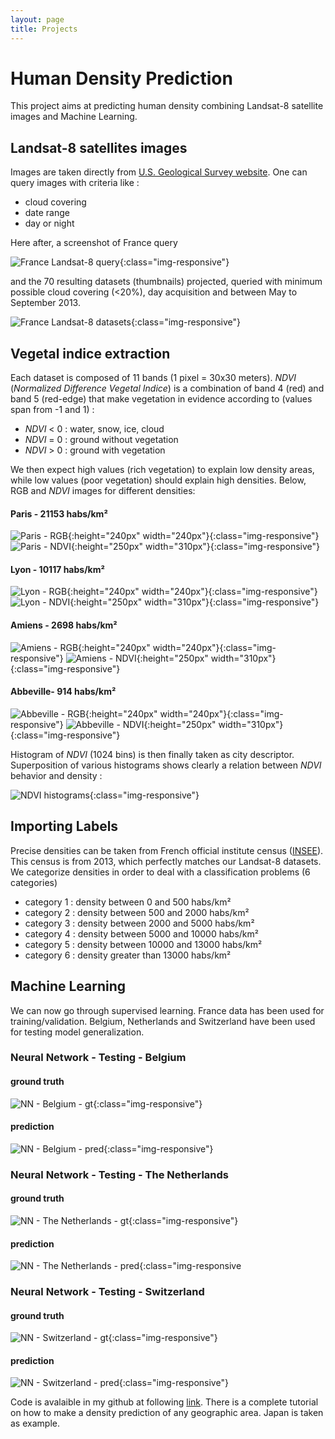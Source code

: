```yaml
---
layout: page
title: Projects
---
```


# Human Density Prediction
This project aims at predicting human density combining Landsat-8 satellite images and Machine Learning.

## Landsat-8 satellites images
Images are taken directly from [U.S. Geological Survey website](http://earthexplorer.usgs.gov/).
One can query images with criteria like :

* cloud covering
* date range
* day or night

Here after, a screenshot of France query

![France Landsat-8 query](/assets/images/human_density_prediction/france-selection.png){:class="img-responsive"}

and the 70 resulting datasets (thumbnails) projected, queried with minimum possible cloud covering (<20%), day acquisition and between May to September 2013.

![France Landsat-8 datasets](/assets/images/human_density_prediction/covering-selection.png){:class="img-responsive"}

## Vegetal indice extraction

Each dataset is composed of 11 bands (1 pixel = 30x30 meters). 
*NDVI* (*Normalized Difference Vegetal Indice*) is a combination of band 4 (red) and band 5 (red-edge) that make vegetation in evidence according to (values span from -1 and 1) :

* *NDVI* < 0 : water, snow, ice, cloud
* *NDVI* = 0 : ground without vegetation
* *NDVI* > 0 : ground with vegetation

We then expect high values (rich vegetation) to explain low density areas, while low values (poor vegetation) should explain high densities. Below, RGB and *NDVI* images for different densities:

#### Paris - 21153 habs/km²
![Paris - RGB](/assets/images/human_density_prediction/07_rgb_Paris.png){:height="240px" width="240px"}{:class="img-responsive"}
![Paris - NDVI](/assets/images/human_density_prediction/07_ndvi_Paris_colormap.png){:height="250px" width="310px"}{:class="img-responsive"}

#### Lyon - 10117 habs/km²
![Lyon - RGB](/assets/images/human_density_prediction/07_rgb_Lyon.png){:height="240px" width="240px"}{:class="img-responsive"}
![Lyon - NDVI](/assets/images/human_density_prediction/07_ndvi_Lyon_colormap.png){:height="250px" width="310px"}{:class="img-responsive"}

#### Amiens - 2698 habs/km²
![Amiens - RGB](/assets/images/human_density_prediction/07_rgb_Amiens.png){:height="240px" width="240px"}{:class="img-responsive"}
![Amiens - NDVI](/assets/images/human_density_prediction/07_ndvi_Amiens_colormap.png){:height="250px" width="310px"}{:class="img-responsive"}

#### Abbeville- 914 habs/km²
![Abbeville - RGB](/assets/images/human_density_prediction/07_rgb_Abbeville.png){:height="240px" width="240px"}{:class="img-responsive"}
![Abbeville - NDVI](/assets/images/human_density_prediction/07_ndvi_Abbeville_colormap.png){:height="250px" width="310px"}{:class="img-responsive"}

Histogram of *NDVI* (1024 bins) is then finally taken as city descriptor. Superposition of various histograms shows clearly a relation between
*NDVI* behavior and density :

![NDVI histograms](/assets/images/human_density_prediction/ndvi_categorie.png){:class="img-responsive"}

## Importing Labels

Precise densities can be taken from French official institute census ([INSEE](http://www.insee.fr/fr/ppp/bases-de-donnees/recensement/populations-legales/pages2015/zip/HIST_POP_COM_RP13.zip)). This census is from 2013, which perfectly matches our Landsat-8 datasets. 
We categorize densities in order to deal with a classification problems (6 categories)

- category 1 : density between 0 and 500 habs/km²
- category 2 : density between 500 and 2000 habs/km²
- category 3 : density between 2000 and 5000 habs/km²
- category 4 : density between 5000 and 10000 habs/km²
- category 5 : density between 10000 and 13000 habs/km²
- category 6 : density greater than 13000 habs/km²

## Machine Learning

We can now go through supervised learning. 
France data has been used for training/validation.
Belgium, Netherlands and Switzerland have been used for testing model generalization.

### Neural Network - Testing - Belgium

#### ground truth
![NN - Belgium - gt](/assets/images/human_density_prediction/Belgique/nn/density_ground_truth.png){:class="img-responsive"}

#### prediction
![NN - Belgium - pred](/assets/images/human_density_prediction/Belgique/nn/density_classification.png){:class="img-responsive"}

### Neural Network - Testing - The Netherlands

#### ground truth
![NN - The Netherlands - gt](/assets/images/human_density_prediction/Pays-Bas/nn/density_ground_truth.png){:class="img-responsive"}

#### prediction
![NN - The Netherlands - pred](/assets/images/human_density_prediction/Pays-Bas/nn/density_classification.png){:class="img-responsive

### Neural Network - Testing - Switzerland

#### ground truth
![NN - Switzerland - gt](/assets/images/human_density_prediction/Suisse/nn/density_ground_truth.png){:class="img-responsive"}

#### prediction
![NN - Switzerland - pred](/assets/images/human_density_prediction/Suisse/nn/density_classification.png){:class="img-responsive"}

Code is avalaible in my github at following [link](https://github.com/ykacer/CES_Data_Scientist_2016/tree/master/25_projet_data_scientist).
There is a complete tutorial on how to make a density prediction of any geographic area. Japan is taken as example.
